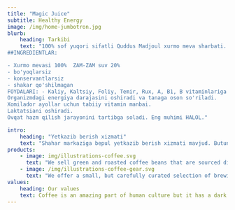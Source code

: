 ```yaml
---
title: "Magic Juice"
subtitle: Healthy Energy
image: /img/home-jumbotron.jpg
blurb:
    heading: Tarkibi
    text: "100% sof yuqori sifatli Quddus Madjoul xurmo meva sharbati.
##INGREDIENTLAR: 

- Xurmo mevasi 100%  ZAM-ZAM suv 20% 
- bo'yoqlarsiz
- konservantlarsiz 
- shakar qo'shilmagan 
FOYDALARI: - Kaliy, Kaltsiy, Foliy, Temir, Rux, A, B1, B vitaminlariga boy. 
Organizmdagi energiya darajasini oshiradi va tanaga oson so'riladi.
Xomilador ayollar uchun tabiiy vitamin manbai.
Laktatsiani oshiradi.
Ovqat hazm qilish jarayonini tartibga soladi. Eng muhimi HALOL."

intro:
    heading: "Yetkazib berish xizmati"
    text: "Shahar markaziga bepul yetkazib berish xizmati mavjud. Butun O'zbekiston boyicha pochta orqali yuborish ham yolga qoyilgan."
products:
    - image: img/illustrations-coffee.svg
      text: "We sell green and roasted coffee beans that are sourced directly from independent farmers and farm cooperatives. We’re proud to offer a variety of coffee beans grown with great care for the environment and local communities. Check our post or contact us directly for current availability."
    - image: /img/illustrations-coffee-gear.svg
      text: "We offer a small, but carefully curated selection of brewing gear and tools for every taste and experience level. No matter if you roast your own beans or just bought your first french press, you’ll find a gadget to fall in love with in our shop."
values:
    heading: Our values
    text: Coffee is an amazing part of human culture but it has a dark side too – one of colonialism and mindless abuse of natural resources and human lives. We want to turn this around and return the coffee trade to the drink’s exhilarating, empowering and unifying nature.
---
```


